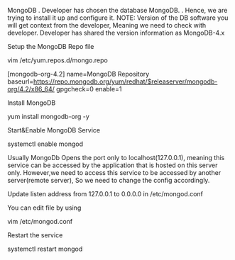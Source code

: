 MongoDB
. Developer has chosen the database MongoDB.
. Hence, we are trying to install it up and configure it.
NOTE: Version of the DB software you will get context from the developer, Meaning we need to check with developer. Developer has shared the version information as MongoDB-4.x

Setup the MongoDB Repo file

vim /etc/yum.repos.d/mongo.repo

[mongodb-org-4.2]
name=MongoDB Repository
baseurl=https://repo.mongodb.org/yum/redhat/$releaserver/mongodb-org/4.2/x86_64/
gpgcheck=0
enable=1

Install MongoDB

yum install mongodb-org -y

Start&Enable MongoDB Service

systemctl enable mongod

Usually MongoDb Opens the port only to localhost(127.0.0.1), meaning this service can be accessed by the application that is hosted on this server only. However,we need to access this service to be accessed by another server(remote server), So we need to change the config accordingly.

Update listen address from 127.0.0.1 to 0.0.0.0 in /etc/mongod.conf

You can edit file by using

vim /etc/mongod.conf

Restart the service

systemctl restart mongod

